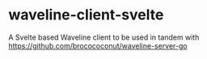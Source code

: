# waveline-client-svelte
A Svelte based Waveline client to be used in tandem with https://github.com/brocococonut/waveline-server-go
